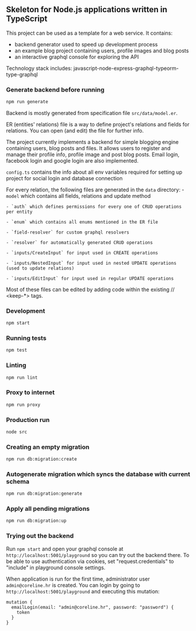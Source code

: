 ## Skeleton for Node.js applications written in TypeScript

This project can be used as a template for a web service.
It contains:
  - backend generator used to speed up development process
  - an example blog project containing users, profile images and blog posts
  - an interactive graphql console for exploring the API

Technology stack includes: javascript-node-express-graphql-typeorm-type-graphql

### Generate backend before running
```bash
npm run generate
```

Backend is mostly generated from specification file `src/data/model.er`.

ER (entities' relations) file is a way to define project's relations and fields for relations.
You can open (and edit) the file for further info.

The project currently implements a backend for simple blogging engine containing users, blog posts and files.
It allows users to register and manage their profile info, profile image and post blog posts.
Email login, facebook login and google login are also implemented.

`config.ts` contains the info about all env variables required for setting up project for social login and database connection

For every relation, the following files are generated in the `data` directory:
    - `model` which contains all fields, relations and update method
    
    - `auth` which defines permissions for every one of CRUD operations per entity
    
    - `enum` which contains all enums mentioned in the ER file
    
    - `field-resolver` for custom graphql resolvers
    
    - `resolver` for automatically generated CRUD operations
    
    - `inputs/CreateInput` for input used in CREATE operations
    
    - `inputs/NestedInput` for input used in nested UPDATE operations (used to update relations)
    
    - `inputs/EditInput` for input used in regular UPDATE operations

Most of these files can be edited by adding code within the existing // <keep-*> tags.

### Development
```bash
npm start
```

### Running tests
```bash
npm test
```

### Linting
```bash
npm run lint
```

### Proxy to internet
```bash
npm run proxy
```

### Production run
```bash
node src
```

### Creating an empty migration
```bash
npm run db:migration:create
```

### Autogenerate migration which syncs the database with current schema
```bash
npm run db:migration:generate
```

### Apply all pending migrations
```bash
npm run db:migration:up
```

### Trying out the backend
Run `npm start` and open your graphql console at `http://localhost:5001/playground` so you can try out the backend there.
To be able to use authentication via cookies, set "request.credentials" to "include" in playground console settings.

When application is run for the first time, administrator user `admin@coreline.hr` is created.
You can login by going to `http://localhost:5001/playground` and executing this mutation:
```
mutation {
  emailLogin(email: "admin@coreline.hr", password: "password") {
    token
  }
}
```
